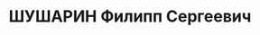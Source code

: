 ---
title: ШУШАРИН Филипп Сергеевич
description: "1896 г.р., место рождения: РСФСР, Свердловская обл., Еланский р-н, д.\
  \ Шушарина, русский, прож.: Омская обл., п. Тавда, работал: Верхнетавдинский народный\
  \ суд, член коллегии защитников. \n  Арестован 12 сентября 1936 г., осужден 6 мая\
  \ 1937 г. Мера наказания: 10 лет тюремного заключения."
---